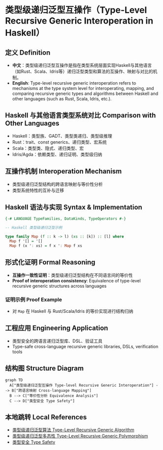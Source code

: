 # 类型级递归泛型互操作（Type-Level Recursive Generic Interoperation in Haskell）

## 定义 Definition

- **中文**：类型级递归泛型互操作是指在类型系统层面实现Haskell与其他语言（如Rust、Scala、Idris等）递归泛型类型和算法的互操作、映射与对比的机制。
- **English**: Type-level recursive generic interoperation refers to mechanisms at the type system level for interoperating, mapping, and comparing recursive generic types and algorithms between Haskell and other languages (such as Rust, Scala, Idris, etc.).

## Haskell 与其他语言类型系统对比 Comparison with Other Languages

- Haskell：类型族、GADT、类型类递归、类型级推理
- Rust：trait、const generics、递归类型、宏系统
- Scala：类型类、隐式、递归类型、宏
- Idris/Agda：依赖类型、递归证明、类型级归纳

## 互操作机制 Interoperation Mechanism

- 类型级递归泛型结构的跨语言映射与等价性分析
- 类型系统特性的互补与迁移

## Haskell 语法与实现 Syntax & Implementation

```haskell
{-# LANGUAGE TypeFamilies, DataKinds, TypeOperators #-}

-- Haskell 类型级递归泛型示例

type family Map (f :: k -> l) (xs :: [k]) :: [l] where
  Map f '[] = '[]
  Map f (x ': xs) = f x ': Map f xs
```

## 形式化证明 Formal Reasoning

- **互操作一致性证明**：类型级递归泛型结构在不同语言间的等价性
- **Proof of interoperation consistency**: Equivalence of type-level recursive generic structures across languages

### 证明示例 Proof Example

- 对 `Map` 在 Haskell 与 Rust/Scala/Idris 的等价实现进行结构归纳

## 工程应用 Engineering Application

- 类型安全的跨语言递归泛型库、DSL、验证工具
- Type-safe cross-language recursive generic libraries, DSLs, verification tools

## 结构图 Structure Diagram

```mermaid
graph TD
  A["类型级递归泛型互操作 Type-level Recursive Generic Interoperation"] --> B["跨语言映射 Cross-language Mapping"]
  B --> C["等价性分析 Equivalence Analysis"]
  C --> D["类型安全 Type Safety"]
```

## 本地跳转 Local References

- [类型级递归泛型算法 Type-Level Recursive Generic Algorithm](../72-Type-Level-Recursive-Generic-Algorithm/01-Type-Level-Recursive-Generic-Algorithm-in-Haskell.md)
- [类型级递归泛型多态性 Type-Level Recursive Generic Polymorphism](../93-Type-Level-Recursive-Generic-Polymorphism/01-Type-Level-Recursive-Generic-Polymorphism-in-Haskell.md)
- [类型安全 Type Safety](../14-Type-Safety/01-Type-Safety-in-Haskell.md)
